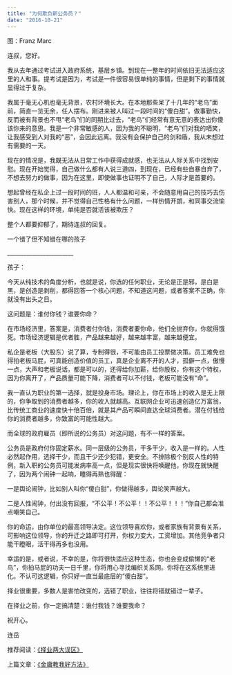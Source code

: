 ```yaml
---
title: "为何欺负新公务员？"
date: "2016-10-21"
---
```


图：Franz Marc

连叔，您好。

我从去年通过考试进入政府系统，基层乡镇。到现在一整年的时间依旧无法适应这里的人和事。提考试是因为，考试是一件很容易很单纯的事情，但是剩下的事情就显得过于复杂。

我属于毫无心机也毫无背景，农村环境长大。在本地那些呆了十几年的“老鸟”面前，简直一览无余，任人摆布。刚进来被人叫过一段时间的“傻白甜”。做事勤快，反而被有背景也不甩“老鸟”们的同期比过去，“老鸟”们经常有意无意的表达出你傻该你来的意思。我是一个非常敏感的人，因为我的不聪明，“老鸟”们对我的哂笑，让我感受到人对我的“恶”，会因此远离。我没有会保护自己的剑和盾，我从未想过有需要的一天。

现在的情况是，我既无法从日常工作中获得成就感，也无法从人际关系中找到安慰。现在开始觉得，自己做什么都有人说三道四，到现在，已经有些自暴自弃了，不想去努力的做事，因为在这里，即使做事也证明不了自己，人际才是首要的。

想起曾经在私企上过一段时间的班，人人都温和可亲，不会随意用自己的技巧去伤害别人，那个时候，并不觉得自己性格有什么问题，一样热情开朗，和同事交流愉快。现在这样的环境，单纯是否就活该被欺压？

整个人都要抑郁了，期待连叔的回复。

一个错了但不知错在哪的孩子  

\_\_\_\_\_\_\_\_\_\_\_\_\_\_\_\_\_\_\_\_\_\_\_\_

孩子：

今天从纯技术的角度分析，也就是说，你选的任何职业，无论是正是邪，是白是黑，是创造是剥削，都得回答一个核心问题，不知道这问题，或者答案不正确，你就没有出头之日。

这问题是：谁付你钱？谁要你命？  

在市场经济里，答案是，消费者付你钱，消费者要你命，他们全抛弃你，你就得饿死。市场经济逻辑是优者胜，产品越来越好，越来越丰富，越来越便宜。

私企是老板（大股东）说了算，专制得很，不可能由员工投票做决策。员工难免也得拍老板马屁，可真能创造价值的员工，真是企业离不开的人才，孤僻一点，傲慢一点，大声和老板说话，都是可以的，还得给你加薪，给你股权，你有这个特权，因为你离开了，产品质量可能下降，消费者可以不付钱，老板可能没有“命”。

我一直认为职业的第一选择，就是投身市场。理论上，你在市场上的收入是无上限的，你争取到的消费者越多，你的收入就越高。互联网企业可迅速创造亿万富翁，比传统工商业的速度快十倍百倍，就是其产品可瞬间直达全球消费者。潜在付钱给你的消费者越多，你致富的可能性越大。

而全球的政府雇员（即所说的公务员）对这问题，有不一样的答案。

公务员是政府付你固定薪水。同一层级的公务员，干多干少，收入是一样的。人性必然起作用，选择干少，而且干少还少犯错，更安全。不排除极个别反人性的特例，新入职的公务员可能发病率高一点，但是现实很快将唤醒他，你现在就快醒了，因为两个闹钟一起响，睡得再熟也得醒：

一是舆论闹钟，比如别人叫你“傻白甜”，你做得越多，舆论笑声越大。

二是人性闹钟，付出没有回报，“不公平！不公平！！不公平！！！”你自己都会准点嘲笑自己。

你的命运，由你单位的最高领导决定。这位领导喜欢你，或者家族有背景有关系，可影响这位领导，你的升迁之路即可打开，你权力变大，工资增加。其他竞争者只能干瞪眼，活干得再多也没用。

幸运的是，或者说，不幸的是，你将很快适应这种生态，你也会变成偷懒的“老鸟”，你拍马屁的功夫一日千里，你将用心寻找编织关系网。你将在这系统里进化。不认可这逻辑，你只好一直当最底层的“傻白甜”。

择业很重要，多数人是害怕改变的，选错了职业，往往将错就错过一辈子。

在择业之前，你一定搞清楚：谁付我钱？谁要我命？

祝开心。

连岳

推荐阅读：[《择业两大误区》](http://mp.weixin.qq.com/s?__biz=MjM5NDU0Mjk2MQ==&mid=2651622373&idx=1&sn=80f55bcf684b39612b4419d77219a0f9&scene=21#wechat_redirect)  

上篇文章：[《金庸教我好方法》](http://mp.weixin.qq.com/s?__biz=MjM5NDU0Mjk2MQ==&mid=2651622453&idx=1&sn=7b698a1808397c63c2d16c0536e08f86&chksm=bd7e082b8a09813d82dbcd83d22ebb5635e880eacbcf641355c9ed218043e7b572e50b89e07a&scene=21#wechat_redirect)
